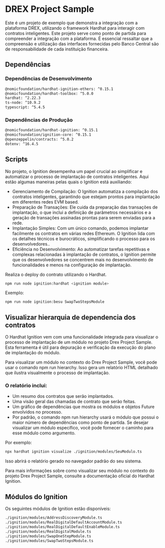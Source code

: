 # DREX Project Sample
Este é um projeto de exemplo que demonstra a integração com a plataforma DREX, utilizando o framework Hardhat para interagir com contratos inteligentes. Este projeto serve como ponto de partida para compreender a integração com a plataforma. É essencial ressaltar que a compreensão e utilização das interfaces fornecidas pelo Banco Central são de responsabilidade de cada instituição financeira.

## Dependências

### Dependências de Desenvolvimento
```bash
@nomicfoundation/hardhat-ignition-ethers: ^0.15.1
@nomicfoundation/hardhat-toolbox: ^5.0.0
hardhat: ^2.22.3
ts-node: ^10.9.2
typescript: ^5.4.5
```

### Dependências de Produção
```bash
@nomicfoundation/hardhat-ignition: ^0.15.1
@nomicfoundation/ignition-core: ^0.15.1
@openzeppelin/contracts: ^5.0.2
dotenv: ^16.4.5
```

## Scripts
No projeto, o Ignition desempenha um papel crucial ao simplificar e automatizar o processo de implantação de contratos inteligentes. Aqui estão algumas maneiras pelas quais o Ignition está auxiliando:

- Gerenciamento de Compilação: O Ignition automatiza a compilação dos contratos inteligentes, garantindo que estejam prontos para implantação em diferentes redes EVM based.
- Preparação de Transações: Ele cuida da preparação das transações de implantação, o que inclui a definição de parâmetros necessários e a geração de transações assinadas prontas para serem enviadas para a rede.
- Implantação Simples: Com um único comando, podemos implantar facilmente os contratos em várias redes Ethereum. O Ignition lida com os detalhes técnicos e burocráticos, simplificando o processo para os desenvolvedores..
- Eficiência no Desenvolvimento: Ao automatizar tarefas repetitivas e complexas relacionadas à implantação de contratos, o Ignition permite que os desenvolvedores se concentrem mais no desenvolvimento de funcionalidades e menos na configuração de implantação.


Realiza o deploy do contrato utilizando o Hardhat.
```bash
npm run node ignition:hardhat <ignition module>
```

Exemplo:
```bash
npm run node ignition:besu SwapTwoStepsModule
``` 

## Visualizar hierarquia de dependencia dos contratos

O Hardhat Ignition vem com uma funcionalidade integrada para visualizar o processo de implantação de um módulo no projeto Drex Project Sample. Esta ferramenta é útil para depuração e verificação da execução do plano de implantação do módulo.

Para visualizar um módulo no contexto do Drex Project Sample, você pode usar o comando npm run hierarchy. Isso gera um relatório HTML detalhado que ilustra visualmente o processo de implantação.

### O relatório inclui:

- Um resumo dos contratos que serão implantados.
- Uma visão geral das chamadas de contrato que serão feitas.
- Um gráfico de dependências que mostra os módulos e objetos Future envolvidos no processo.
- Por padrão, o comando npm run hierarchy usará o módulo que possui o maior número de dependências como ponto de partida. Se desejar visualizar um módulo específico, você pode fornecer o caminho para esse módulo como argumento.

Por exemplo:
```bash
npx hardhat ignition visualize ./ignition/modules/SeuModulo.ts
```

Isso abrirá o relatório gerado no navegador padrão do seu sistema.

Para mais informações sobre como visualizar seu módulo no contexto do projeto Drex Project Sample, consulte a documentação oficial do Hardhat Ignition.


## Módulos do Ignition
Os seguintes módulos de Ignition estão disponíveis:
```bash
./ignition/modules/AddressDiscoveryModule.ts
./ignition/modules/RealDigitalDefaultAccountModule.ts
./ignition/modules/RealDigitalDefaultEnableModule.ts
./ignition/modules/RealDigitalModule.ts
./ignition/modules/SwapOneStepModule.ts
./ignition/modules/SwapTwoStepsModule.ts
```